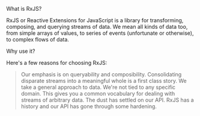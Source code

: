 What is RxJS?

RxJS or Reactive Extensions for JavaScript is a library for transforming, composing, and querying streams of data.
We mean all kinds of data too, from simple arrays of values, to series of events (unfortunate or otherwise), 
to complex flows of data.

Why use it?

Here's a few reasons for choosing RxJS:
> Our emphasis is on queryability and composibility. Consolidating disparate streams into a meaningful whole is a first class story.
> We take a general approach to data. We're not tied to any specific domain. This gives you a common vocabulary for dealing with streams of arbitrary data.
> The dust has settled on our API. RxJS has a history and our API has gone through some hardening.
